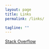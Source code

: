 ```yaml
---
layout: page
title: Links
permalink: /links/

tagline: ""
---
```



<div class="links">
	<a href="http://stackoverflow.com">Stack Overflow</a>
</div>


<!-- 

	fill with some of the youtube videos on coding that I would recommend

	youtube videos
	twitter accounts
	TED Talks?

	good articles

-->

